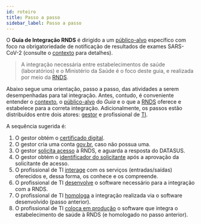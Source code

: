 ```yaml
---
id: roteiro
title: Passo a passo 
sidebar_label: Passo a passo
---
```


O **Guia de Integração RNDS** é dirigido a um [público-alvo](./publico-alvo) específico com foco na obrigatoriedade de 
notificação de resultados de exames SARS-CoV-2 (consulte o [contexto](./contexto) para detalhes).

>A integração necessária entre estabelecimentos de saúde (laboratórios) e o Ministério da Saúde é o foco deste guia, e realizada por meio da [RNDS](./rnds).

Abaixo segue uma orientação, passo a passo, das atividades a serem desempenhadas para tal integração. Antes, contudo, é conveniente entender o [contexto](./contexto), o [público-alvo](./publico-alvo) do _Guia_ e o que a [RNDS](./rnds) oferece e estabelece para a correta integração. Adicionalmente, os passos estão distribuídos entre dois atores: [gestor](./gestor) e profissional de 
[TI](./ti). 

A sequência sugerida é:
1. O gestor obtém o [certificado digital](./certificado).
1. O gestor cria uma conta [gov.br](https://www.gov.br/pt-br/servicos/criar-sua-conta-meu-gov.br), caso não possua uma.
1. O gestor [solicita acesso](./portal) à RNDS, e aguarda a resposta do DATASUS. 
1. O gestor obtém o [identificador do solicitante](./identificador) após a aprovação da solicitante de acesso.
1. O profissional de TI [interage](./postman) com os serviços (entradas/saídas) oferecidos e, dessa forma, os conhece e os compreende.
1. O profissional de TI [desenvolve](./si) o software necessário para a integração com a RNDS.
1. O profissional de TI [homologa](./homologar) a integração realizada via o software desenvolvido (passo anterior).
1. O profissional de TI [coloca em produção](./producao) o software que integra o estabelecimento de saúde à RNDS (e homologado no passo anterior).

